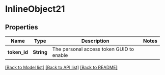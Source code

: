 # InlineObject21

## Properties

Name | Type | Description | Notes
------------ | ------------- | ------------- | -------------
**token_id** | **String** | The personal access token GUID to enable | 

[[Back to Model list]](../README.md#documentation-for-models) [[Back to API list]](../README.md#documentation-for-api-endpoints) [[Back to README]](../README.md)


